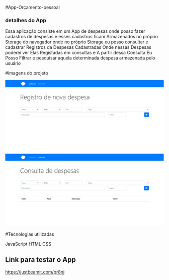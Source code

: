 #App-Orçamento-pessoal

### **detalhes do App**
 
 Essa aplicação consiste em um App de despesas onde posso fazer cadastros de despesas e esses cadastros ficam Armazenados no próprio Storage do navegador onde no próprio Storage eu posso consultar e cadastrar Registros da Despesas Cadastradas Onde nessas Despesas poderei ver Elas Registadas em consultas e A partir dessa Consulta Eu Posso Filtrar e pesquisar aquela determinada despesa armazenada pelo usuário
 
 #imagens do projeto
 
![app orçamento pessoal](img/app.jpeg)
![app orçamento pessoal](img/app2.jpeg)

#Tecnologias utilizadas

JavaScript
HTML
CSS

## Link para testar o App
https://justbeamit.com/pr8nj





